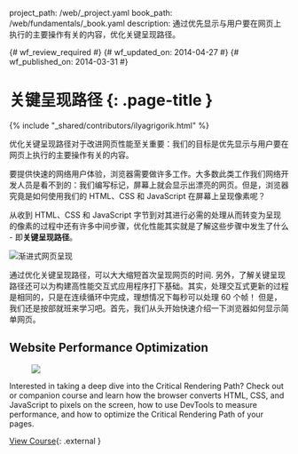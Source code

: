 project_path: /web/_project.yaml
book_path: /web/fundamentals/_book.yaml
description: 通过优先显示与用户要在网页上执行的主要操作有关的内容，优化关键呈现路径。

{# wf_review_required #}
{# wf_updated_on: 2014-04-27 #}
{# wf_published_on: 2014-03-31 #}

# 关键呈现路径 {: .page-title }

{% include "_shared/contributors/ilyagrigorik.html" %}


优化关键呈现路径对于改进网页性能至关重要：我们的目标是优先显示与用户要在网页上执行的主要操作有关的内容。

要提供快速的网络用户体验，浏览器需要做许多工作。大多数此类工作我们网络开发人员是看不到的：我们编写标记，屏幕上就会显示出漂亮的网页。但是，浏览器究竟是如何使用我们的 HTML、CSS 和 JavaScript 在屏幕上呈现像素呢？

从收到 HTML、CSS 和 JavaScript 字节到对其进行必需的处理从而转变为呈现的像素的过程中还有许多中间步骤，优化性能其实就是了解这些步骤中发生了什么 - 即**关键呈现路径**。

<img src="images/progressive-rendering.png" class="center" alt="渐进式网页呈现">

通过优化关键呈现路径，可以大大缩短首次呈现网页的时间. 另外，了解关键呈现路径还可以为构建高性能交互式应用程序打下基础。其实，处理交互式更新的过程是相同的，只是在连续循环中完成，理想情况下每秒可以处理 60 个帧！ 但是，我们还是按部就班来学习吧。首先，我们从头开始快速介绍一下浏览器如何显示简单网页。


## Website Performance Optimization
<!-- TODO: Verify Udacity course fits here -->
<div class="attempt-right">
  <figure>
    <img src="images/crp-udacity.png">
  </figure>
</div>

Interested in taking a deep dive into the Critical Rendering Path? Check out or companion course and learn how the browser converts HTML, CSS, and JavaScript to pixels on the screen, how to use DevTools to measure performance, and how to optimize the Critical Rendering Path of your pages.

[View Course](https://udacity.com/ud884){: .external }




